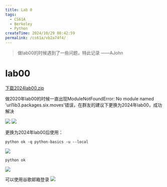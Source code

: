 ```yaml
---
title: Lab 0
tags:
  - CS61A
  - Berkeley
  - Python
createTime: 2024/10/29 08:42:59
permalink: /cs61a/vb2a74f4/
---
```


>做lab00的时候遇到了一些问题，特此记录
——AJohn

# lab00
[下载2024lab00.zip](https://cs61a.org/lab/lab00/lab00.zip)

做2020年lab00的时候一直出现ModuleNotFoundError: No module named  'url1ib3.packages.six.moves'错误，在群友的建议下更换为2024年lab00，成功解决

![](https://cdn.jsdelivr.net/gh/zzyAJohn/Blog-Image/202410291905599.png)
![](https://cdn.jsdelivr.net/gh/zzyAJohn/Blog-Image/202410291907239.png)

更换为2024年lab00后使用：

```shell
python ok -q python-basics -u --local
```

![](https://cdn.jsdelivr.net/gh/zzyAJohn/Blog-Image/202410291908358.png)

```shell
python ok
```

![](https://cdn.jsdelivr.net/gh/zzyAJohn/Blog-Image/202410291910291.png)

可以使用谷歌邮箱登录
![](https://cdn.jsdelivr.net/gh/zzyAJohn/Blog-Image/202410291911746.png)